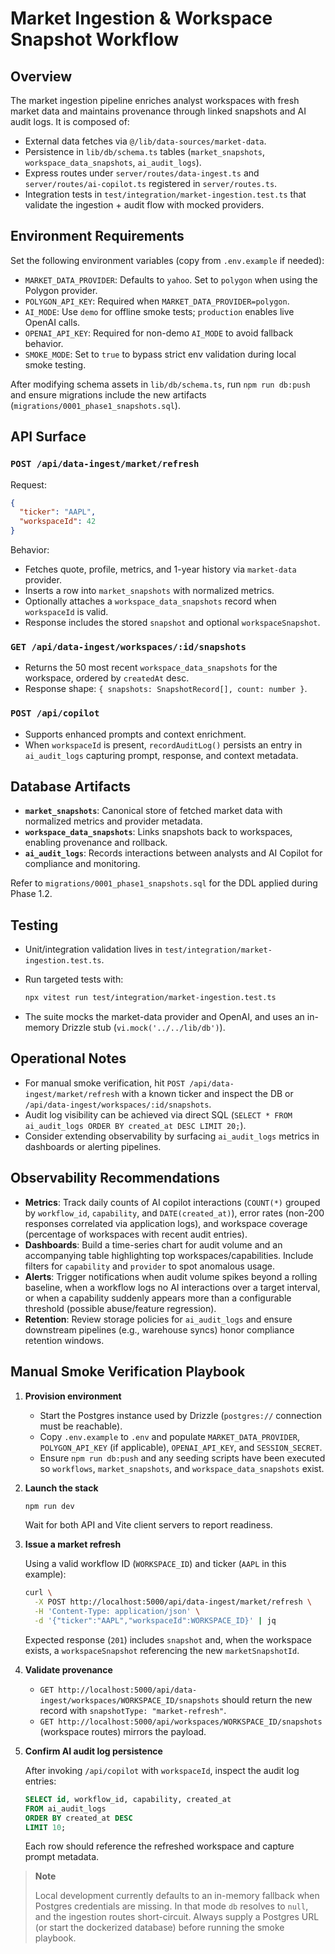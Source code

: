 # Market Ingestion & Workspace Snapshot Workflow

## Overview

The market ingestion pipeline enriches analyst workspaces with fresh market data and maintains provenance through linked snapshots and AI audit logs. It is composed of:

- External data fetches via `@/lib/data-sources/market-data`.
- Persistence in `lib/db/schema.ts` tables (`market_snapshots`, `workspace_data_snapshots`, `ai_audit_logs`).
- Express routes under `server/routes/data-ingest.ts` and `server/routes/ai-copilot.ts` registered in `server/routes.ts`.
- Integration tests in `test/integration/market-ingestion.test.ts` that validate the ingestion + audit flow with mocked providers.

## Environment Requirements

Set the following environment variables (copy from `.env.example` if needed):

- `MARKET_DATA_PROVIDER`: Defaults to `yahoo`. Set to `polygon` when using the Polygon provider.
- `POLYGON_API_KEY`: Required when `MARKET_DATA_PROVIDER=polygon`.
- `AI_MODE`: Use `demo` for offline smoke tests; `production` enables live OpenAI calls.
- `OPENAI_API_KEY`: Required for non-demo `AI_MODE` to avoid fallback behavior.
- `SMOKE_MODE`: Set to `true` to bypass strict env validation during local smoke testing.

After modifying schema assets in `lib/db/schema.ts`, run `npm run db:push` and ensure migrations include the new artifacts (`migrations/0001_phase1_snapshots.sql`).

## API Surface

### `POST /api/data-ingest/market/refresh`

Request:

```json
{
  "ticker": "AAPL",
  "workspaceId": 42
}
```

Behavior:

- Fetches quote, profile, metrics, and 1-year history via `market-data` provider.
- Inserts a row into `market_snapshots` with normalized metrics.
- Optionally attaches a `workspace_data_snapshots` record when `workspaceId` is valid.
- Response includes the stored `snapshot` and optional `workspaceSnapshot`.

### `GET /api/data-ingest/workspaces/:id/snapshots`

- Returns the 50 most recent `workspace_data_snapshots` for the workspace, ordered by `createdAt` desc.
- Response shape: `{ snapshots: SnapshotRecord[], count: number }`.

### `POST /api/copilot`

- Supports enhanced prompts and context enrichment.
- When `workspaceId` is present, `recordAuditLog()` persists an entry in `ai_audit_logs` capturing prompt, response, and context metadata.

## Database Artifacts

- **`market_snapshots`**: Canonical store of fetched market data with normalized metrics and provider metadata.
- **`workspace_data_snapshots`**: Links snapshots back to workspaces, enabling provenance and rollback.
- **`ai_audit_logs`**: Records interactions between analysts and AI Copilot for compliance and monitoring.

Refer to `migrations/0001_phase1_snapshots.sql` for the DDL applied during Phase 1.2.

## Testing

- Unit/integration validation lives in `test/integration/market-ingestion.test.ts`.
- Run targeted tests with:

  ```bash
  npx vitest run test/integration/market-ingestion.test.ts
  ```

- The suite mocks the market-data provider and OpenAI, and uses an in-memory Drizzle stub (`vi.mock('../../lib/db')`).

## Operational Notes

- For manual smoke verification, hit `POST /api/data-ingest/market/refresh` with a known ticker and inspect the DB or `/api/data-ingest/workspaces/:id/snapshots`.
- Audit log visibility can be achieved via direct SQL (`SELECT * FROM ai_audit_logs ORDER BY created_at DESC LIMIT 20;`).
- Consider extending observability by surfacing `ai_audit_logs` metrics in dashboards or alerting pipelines.

## Observability Recommendations

- **Metrics**: Track daily counts of AI copilot interactions (`COUNT(*)` grouped by `workflow_id`, `capability`, and `DATE(created_at)`), error rates (non-200 responses correlated via application logs), and workspace coverage (percentage of workspaces with recent audit entries).
- **Dashboards**: Build a time-series chart for audit volume and an accompanying table highlighting top workspaces/capabilities. Include filters for `capability` and `provider` to spot anomalous usage.
- **Alerts**: Trigger notifications when audit volume spikes beyond a rolling baseline, when a workflow logs no AI interactions over a target interval, or when a capability suddenly appears more than a configurable threshold (possible abuse/feature regression).
- **Retention**: Review storage policies for `ai_audit_logs` and ensure downstream pipelines (e.g., warehouse syncs) honor compliance retention windows.

## Manual Smoke Verification Playbook

1. **Provision environment**
   - Start the Postgres instance used by Drizzle (`postgres://` connection must be reachable).
   - Copy `.env.example` to `.env` and populate `MARKET_DATA_PROVIDER`, `POLYGON_API_KEY` (if applicable), `OPENAI_API_KEY`, and `SESSION_SECRET`.
   - Ensure `npm run db:push` and any seeding scripts have been executed so `workflows`, `market_snapshots`, and `workspace_data_snapshots` exist.

2. **Launch the stack**

   ```bash
   npm run dev
   ```

   Wait for both API and Vite client servers to report readiness.

3. **Issue a market refresh**

   Using a valid workflow ID (`WORKSPACE_ID`) and ticker (`AAPL` in this example):

   ```bash
   curl \
     -X POST http://localhost:5000/api/data-ingest/market/refresh \
     -H 'Content-Type: application/json' \
     -d '{"ticker":"AAPL","workspaceId":WORKSPACE_ID}' | jq
   ```

   Expected response (`201`) includes `snapshot` and, when the workspace exists, a `workspaceSnapshot` referencing the new `marketSnapshotId`.

4. **Validate provenance**
   - `GET http://localhost:5000/api/data-ingest/workspaces/WORKSPACE_ID/snapshots` should return the new record with `snapshotType: "market-refresh"`.
   - `GET http://localhost:5000/api/workspaces/WORKSPACE_ID/snapshots` (workspace routes) mirrors the payload.

5. **Confirm AI audit log persistence**

   After invoking `/api/copilot` with `workspaceId`, inspect the audit log entries:

   ```sql
   SELECT id, workflow_id, capability, created_at
   FROM ai_audit_logs
   ORDER BY created_at DESC
   LIMIT 10;
   ```

   Each row should reference the refreshed workspace and capture prompt metadata.

> **Note**
>
> Local development currently defaults to an in-memory fallback when Postgres credentials are missing. In that mode `db` resolves to `null`, and the ingestion routes short-circuit. Always supply a Postgres URL (or start the dockerized database) before running the smoke playbook.
